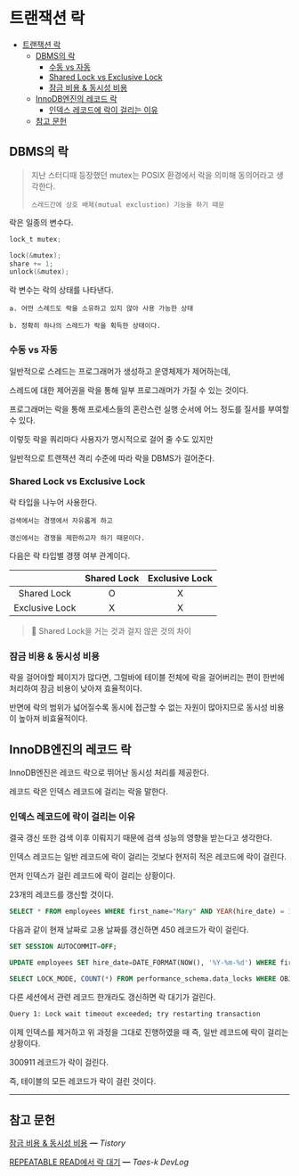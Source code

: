# 트랜잭션 락

- [트랜잭션 락](#트랜잭션-락)
  - [DBMS의 락](#dbms의-락)
    - [수동 vs 자동](#수동-vs-자동)
    - [Shared Lock vs Exclusive Lock](#shared-lock-vs-exclusive-lock)
    - [잠금 비용 & 동시성 비용](#잠금-비용--동시성-비용)
  - [InnoDB엔진의 레코드 락](#innodb엔진의-레코드-락)
    - [인덱스 레코드에 락이 걸리는 이유](#인덱스-레코드에-락이-걸리는-이유)
  - [참고 문헌](#참고-문헌)

## DBMS의 락

> 지난 스터디때 등장했던 mutex는 POSIX 환경에서 락을 의미해 동의어라고 생각한다.
>
>     스레드간에 상호 배제(mutual exclustion) 기능을 하기 때문

락은 일종의 변수다.

```c
lock_t mutex;

lock(&mutex);
share += 1;
unlock(&mutex);
```

락 변수는 락의 상태를 나타낸다.

    a. 어떤 스레드도 락을 소유하고 있지 않아 사용 가능한 상태

    b. 정확히 하나의 스레드가 락을 획득한 상태이다.

### 수동 vs 자동

일반적으로 스레드는 프로그래머가 생성하고 운영체제가 제어하는데, 

스레드에 대한 제어권을 락을 통해 일부 프로그래머가 가질 수 있는 것이다.

프로그래머는 락을 통해 프로세스들의 혼란스런 실행 순서에 어느 정도를 질서를 부여할 수 있다.

이렇듯 락을 쿼리마다 사용자가 명시적으로 걸어 줄 수도 있지만

일반적으로 트랜잭션 격리 수준에 따라 락을 DBMS가 걸어준다.

### Shared Lock vs Exclusive Lock

락 타입을 나누어 사용한다.

    검색에서는 경쟁에서 자유롭게 하고

    갱신에서는 경쟁을 제한하고자 하기 때문이다.

다음은 락 타입별 경쟁 여부 관계이다.

|                | Shared Lock | Exclusive Lock |
|:--------------:|:-----------:|:--------------:|
|   Shared Lock  |      O      |        X       |
| Exclusive Lock |      X      |        X       |

> 🤔 Shared Lock을 거는 것과 걸지 않은 것의 차이

### 잠금 비용 & 동시성 비용

락을 걸어야할 페이지가 많다면, 그럴바에 테이블 전체에 락을 걸어버리는 편이 한번에 처리하여 잠금 비용이 낮아져 효율적이다.

반면에 락의 범위가 넓어질수록 동시에 접근할 수 없는 자원이 많아지므로 동시성 비용이 높아져 비효율적이다.

## InnoDB엔진의 레코드 락

InnoDB엔진은 레코드 락으로 뛰어난 동시성 처리를 제공한다.

레코드 락은 인덱스 레코드에 걸리는 락을 말한다.

### 인덱스 레코드에 락이 걸리는 이유

결국 갱신 또한 검색 이후 이뤄지기 때문에 검색 성능의 영향을 받는다고 생각한다.

인덱스 레코드는 일반 레코드에 락이 걸리는 것보다 현저히 적은 레코드에 락이 걸린다.

먼저 인덱스가 걸린 레코드에 락이 걸리는 상황이다.

23개의 레코드를 갱신할 것이다.

```sql
SELECT * FROM employees WHERE first_name="Mary" AND YEAR(hire_date) = 1990;
```

다음과 같이 현재 날짜로 고용 날짜를 갱신하면 450 레코드가 락이 걸린다.

```sql
SET SESSION AUTOCOMMIT=OFF;

UPDATE employees SET hire_date=DATE_FORMAT(NOW(), '%Y-%m-%d') WHERE first_name="Mary" AND YEAR(hire_date) = 1990;

SELECT LOCK_MODE, COUNT(*) FROM performance_schema.data_locks WHERE OBJECT_NAME='employees' GROUP BY LOCK_MODE;
```

다른 세션에서 관련 레코드 한개라도 갱신하면 락 대기가 걸린다.

```bash
Query 1: Lock wait timeout exceeded; try restarting transaction
```

이제 인덱스를 제거하고 위 과정을 그대로 진행하였을 때 즉, 일반 레코드에 락이 걸리는 상황이다.

300911 레코드가 락이 걸린다.

즉, 테이블의 모든 레코드가 락이 걸린 것이다.

<hr/>

## 참고 문헌

[잠금 비용 & 동시성 비용](https://jeong-pro.tistory.com/94) ━ *Tistory*

[REPEATABLE READ에서 락 대기](https://hoing.io/archives/4713) ━ *Taes-k DevLog*